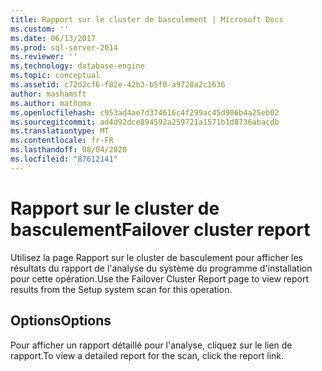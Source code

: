 ```yaml
---
title: Rapport sur le cluster de basculement | Microsoft Docs
ms.custom: ''
ms.date: 06/13/2017
ms.prod: sql-server-2014
ms.reviewer: ''
ms.technology: database-engine
ms.topic: conceptual
ms.assetid: c72d2cf6-f82e-42b3-b5f0-a9728a2c1636
author: mashamsft
ms.author: mathoma
ms.openlocfilehash: c953ad4ae7d374616c4f299ac45d986b4a25eb02
ms.sourcegitcommit: ad4d92dce894592a259721a1571b1d8736abacdb
ms.translationtype: MT
ms.contentlocale: fr-FR
ms.lasthandoff: 08/04/2020
ms.locfileid: "87612141"
---
```

# <a name="failover-cluster-report"></a><span data-ttu-id="0f54a-102">Rapport sur le cluster de basculement</span><span class="sxs-lookup"><span data-stu-id="0f54a-102">Failover cluster report</span></span>
  <span data-ttu-id="0f54a-103">Utilisez la page Rapport sur le cluster de basculement pour afficher les résultats du rapport de l'analyse du système du programme d'installation pour cette opération.</span><span class="sxs-lookup"><span data-stu-id="0f54a-103">Use the Failover Cluster Report page to view report results from the Setup system scan for this operation.</span></span>  
  
## <a name="options"></a><span data-ttu-id="0f54a-104">Options</span><span class="sxs-lookup"><span data-stu-id="0f54a-104">Options</span></span>  
 <span data-ttu-id="0f54a-105">Pour afficher un rapport détaillé pour l'analyse, cliquez sur le lien de rapport.</span><span class="sxs-lookup"><span data-stu-id="0f54a-105">To view a detailed report for the scan, click the report link.</span></span>  
  
  
